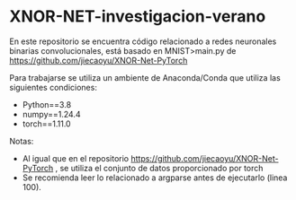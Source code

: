 # XNOR-NET-investigacion-verano
En este repositorio se encuentra código relacionado a redes neuronales binarias convolucionales, está basado en MNIST>main.py de https://github.com/jiecaoyu/XNOR-Net-PyTorch 

Para trabajarse se utiliza un ambiente de Anaconda/Conda que utiliza las siguientes condiciones:
  - Python==3.8
  - numpy==1.24.4
  - torch==1.11.0

Notas: 
  - Al igual que en el repositorio https://github.com/jiecaoyu/XNOR-Net-PyTorch , se utiliza el conjunto de datos proporcionado por torch
  - Se recomienda leer lo relacionado a argparse antes de ejecutarlo (linea 100).

